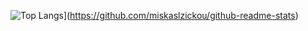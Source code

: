 
![Top Langs](https://github-readme-stats.vercel.app/api/top-langs/?username=miskaslzickou)](https://github.com/miskaslzickou/github-readme-stats)







